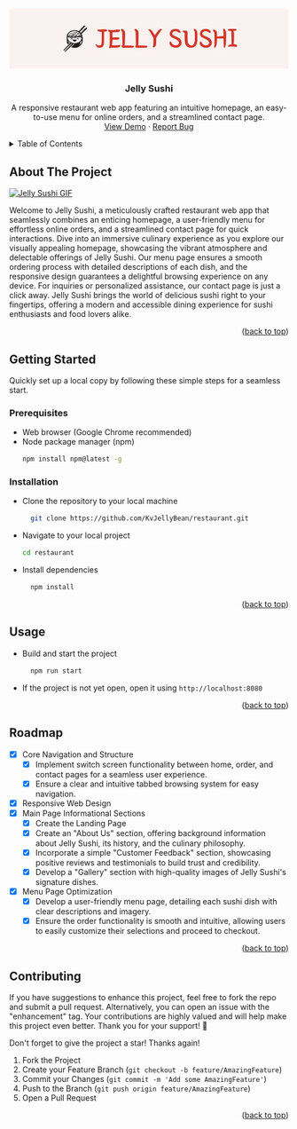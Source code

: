 <a name="readme-top"></a>

<!-- PROJECT LOGO -->
<br />
<div align="center">
  <a href="https://github.com/KvJellyBean/restaurant">
    <img src="./src/images/logoBanner.jpeg" alt="Logo Banner">
  </a>

<h3 align="center">Jelly Sushi</h3>

  <p align="center">
    A responsive restaurant web app featuring an intuitive homepage, an easy-to-use menu for online orders, and a streamlined contact page.
    <br />
    <a href="https://kvjellybean.github.io/restaurant/">View Demo</a>
    ·
    <a href="https://github.com/KvJellyBean/restaurant/issues">Report Bug</a>
</div>

<!-- TABLE OF CONTENTS -->
<details>
  <summary>Table of Contents</summary>
  <ul>
    <li>
      <a href="#about-the-project">About The Project</a>
    </li>
    <li>
      <a href="#getting-started">Getting Started</a>
      <ul>
        <li><a href="#prerequisites">Prerequisites</a></li>
        <li><a href="#installation">Installation</a></li>
      </ul>
    </li>
    <li><a href="#usage">Usage</a></li>
    <li><a href="#roadmap">Roadmap</a></li>
    <li><a href="#contributing">Contributing</a></li>
  </ul>
</details>

<!-- ABOUT THE PROJECT -->

## About The Project

[![Jelly Sushi GIF][product-gif]](https://github.com/KvJellyBean/restaurant)

Welcome to Jelly Sushi, a meticulously crafted restaurant web app that seamlessly combines an enticing homepage, a user-friendly menu for effortless online orders, and a streamlined contact page for quick interactions. Dive into an immersive culinary experience as you explore our visually appealing homepage, showcasing the vibrant atmosphere and delectable offerings of Jelly Sushi. Our menu page ensures a smooth ordering process with detailed descriptions of each dish, and the responsive design guarantees a delightful browsing experience on any device. For inquiries or personalized assistance, our contact page is just a click away. Jelly Sushi brings the world of delicious sushi right to your fingertips, offering a modern and accessible dining experience for sushi enthusiasts and food lovers alike.

<p align="right">(<a href="#readme-top">back to top</a>)</p>

<!-- GETTING STARTED -->

## Getting Started

Quickly set up a local copy by following these simple steps for a seamless start.

### Prerequisites

- Web browser (Google Chrome recommended)
- Node package manager (npm)
  ```sh
  npm install npm@latest -g
  ```

### Installation

- Clone the repository to your local machine
  ```sh
    git clone https://github.com/KvJellyBean/restaurant.git
  ```
- Navigate to your local project
  ```sh
  cd restaurant
  ```
- Install dependencies
  ```sh
    npm install
  ```

<p align="right">(<a href="#readme-top">back to top</a>)</p>

<!-- USAGE EXAMPLES -->

## Usage

- Build and start the project
  ```sh
    npm run start
  ```
- If the project is not yet open, open it using `http://localhost:8080`

<p align="right">(<a href="#readme-top">back to top</a>)</p>

<!-- ROADMAP -->

## Roadmap

- [x] Core Navigation and Structure
  - [x] Implement switch screen functionality between home, order, and contact pages for a seamless user experience.
  - [x] Ensure a clear and intuitive tabbed browsing system for easy navigation.
- [x] Responsive Web Design
- [x] Main Page Informational Sections
  - [x] Create the Landing Page
  - [x] Create an "About Us" section, offering background information about Jelly Sushi, its history, and the culinary philosophy.
  - [x] Incorporate a simple "Customer Feedback" section, showcasing positive reviews and testimonials to build trust and credibility.
  - [x] Develop a "Gallery" section with high-quality images of Jelly Sushi's signature dishes.
- [x] Menu Page Optimization
  - [x] Develop a user-friendly menu page, detailing each sushi dish with clear descriptions and imagery.
  - [x] Ensure the order functionality is smooth and intuitive, allowing users to easily customize their selections and proceed to checkout.

<p align="right">(<a href="#readme-top">back to top</a>)</p>

<!-- CONTRIBUTING -->

## Contributing

If you have suggestions to enhance this project, feel free to fork the repo and submit a pull request. Alternatively, you can open an issue with the "enhancement" tag. Your contributions are highly valued and will help make this project even better. Thank you for your support! 🚀

Don't forget to give the project a star! Thanks again!

1. Fork the Project
2. Create your Feature Branch (`git checkout -b feature/AmazingFeature`)
3. Commit your Changes (`git commit -m 'Add some AmazingFeature'`)
4. Push to the Branch (`git push origin feature/AmazingFeature`)
5. Open a Pull Request

<p align="right">(<a href="#readme-top">back to top</a>)</p>

<!-- MARKDOWN LINKS & IMAGES -->

[product-gif]: ./src/images/restaurantApp.gif
